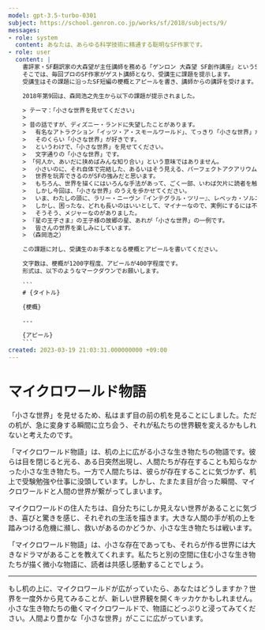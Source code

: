 ```yaml
---
model: gpt-3.5-turbo-0301
subject: https://school.genron.co.jp/works/sf/2018/subjects/9/
messages:
- role: system
  content: あなたは、あらゆる科学技術に精通する聡明なSF作家です。
- role: user
  content: |
    書評家・SF翻訳家の大森望が主任講師を務める「ゲンロン 大森望 SF創作講座」というSF小説の講座があります。
    そこでは、毎回プロのSF作家がゲスト講師となり、受講生に課題を提示します。
    受講生はその課題に沿ったSF短編の梗概とアピールを書き、講師からの講評を受けます。

    2018年第9回は、森岡浩之先生から以下の課題が提示されました。

    > テーマ：「小さな世界を見せてください」
    >
    > 昔の話ですが、ディズニー・ランドに失望したことがあります。
    > 　有名なアトラクション「イッツ・ア・スモールワールド」、てっきり「小さな世界」がテーマなんだと思っていたのですが、どうやら「世界は小さい」と言いたいらしいことがわかって、がっかりしました。
    > 　そのくらい「小さな世界」が好きです。
    > 　というわけで、「小さな世界」を見せてください。
    > 　文字通りの「小さな世界」です。
    > 「何人か、あいだに挟めばみんな知り合い」という意味ではありません。
    > 　小さいのに、それ自体で完結した、あるいはそう見える、パーフェクトアクアリウムのような世界です。
    > 　世界を玩弄できるのがSFの強みだと思います。
    > 　もちろん、世界を描くにはいろんな手法があって、ごく一部、いわば欠片に読者を触れさせ、その向こうにしっかりと構築された、異質な社会、あるいは宇宙を感じさせるというのもあります。
    > 　しかし今回は、「小さな世界」のうえを歩かせてください。
    > 　いま、わたしの頭に、ラリー・ニーヴン『インテグラル・ツリー』、レベッカ・ソルニット『災害ユートピア』、草野誼『かんかん橋をわたって』なんてタイトルが浮かんでいます。
    > 　しかし、困ったな、どれも長いのはいいとして、マイナーなので、実例にするには不向きに思えます。
    > 　そうそう、メジャーなのがありました。
    > 『星の王子さま』の王子様の故郷の星、あれが「小さな世界」の一例です。
    > 　皆さんの世界を楽しみにしています。
    > （森岡浩之）

    この課題に対し、受講生のお手本となる梗概とアピールを書いてください。

    文字数は、梗概が1200字程度、アピールが400字程度です。
    形式は、以下のようなマークダウンでお願いします。

    ```
    # {タイトル}

    {梗概}

    ---

    {アピール}
    ```
created: 2023-03-19 21:03:31.000000000 +09:00
---
```

# マイクロワールド物語

「小さな世界」を見せるため、私はまず目の前の机を見ることにしました。ただの机が、急に変身する瞬間に立ち会う、それが私たちの世界観を変えるかもしれないと考えたのです。

「マイクロワールド物語」は、机の上に広がる小さな生き物たちの物語です。彼らは目を閉じると光る、ある日突然出現し、人間たちが存在することも知らなかった小さな生き物たち。一方で人間たちは、彼らが存在することに気づかず、机上で受験勉強や仕事に没頭しています。しかし、たまたま目が合った瞬間、マイクロワールドと人間の世界が繋がってしまいます。

マイクロワールドの住人たちは、自分たちにしか見えない世界があることに気づき、喜びと驚きを感じ、それぞれの生活を描きます。大きな人間の手が机の上を踏みつける危機に瀕し、救いがあるのかどうか、小さな生き物たちは戦います。

「マイクロワールド物語」は、小さな存在であっても、それらが作る世界には大きなドラマがあることを教えてくれます。私たちと別の空間に住む小さな生き物たちが描く微小な物語に、読者は共感し感動することでしょう。

---

もし机の上に、マイクロワールドが広がっていたら、あなたはどうしますか？世界を一度外から見てみることが、新しい世界観を開くキッカケかもしれません。小さな生き物たちの働くマイクロワールドで、物語にどっぷりと浸ってみてください。人間より豊かな「小さな世界」がここに広がっています。
